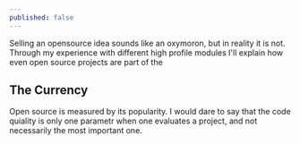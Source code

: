 ```yaml
---
published: false
---
```


Selling an opensource idea sounds like an oxymoron, but in reality it is not. Through my experience with different high profile modules I'll explain how even open source projects are part of the 

## The Currency
Open source is measured by its popularity. I would dare to say that the code quiality is only one parametr when one evaluates a project, and not necessarily the most important one.

<!-- more -->



